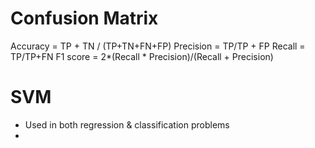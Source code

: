 # Confusion Matrix

Accuracy = TP + TN / (TP+TN+FN+FP)
Precision = TP/TP + FP
Recall = TP/TP+FN
F1 score = 2*(Recall * Precision)/(Recall + Precision)


# SVM 
- Used in both regression & classification problems
- 

